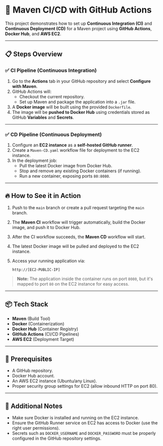 

# 🚀 Maven CI/CD with GitHub Actions

This project demonstrates how to set up **Continuous Integration (CI)** and **Continuous Deployment (CD)** for a Maven project using **GitHub Actions**, **Docker Hub**, and **AWS EC2**.

---

## 📋 Steps Overview

### ✅ CI Pipeline (Continuous Integration)

1. Go to the **Actions** tab in your GitHub repository and select **Configure with Maven**.
2. GitHub Actions will:
   - Checkout the current repository.
   - Set up Maven and package the application into a `.jar` file.
3. A **Docker image** will be built using the provided `Dockerfile`.
4. The image will be **pushed to Docker Hub** using credentials stored as GitHub **Variables** and **Secrets**.

---

### ✅ CD Pipeline (Continuous Deployment)

1. Configure an **EC2 instance** as a **self-hosted GitHub runner**.
2. Create a `Maven-CD.yaml` workflow file for deployment to the EC2 instance.
3. In the deployment job:
   - Pull the latest Docker image from Docker Hub.
   - Stop and remove any existing Docker containers (if running).
   - Run a new container, exposing ports `80:8080`.

---

## 🔥 How to See it in Action

1. Push to the `main` branch or create a pull request targeting the `main` branch.
2. The **Maven CI** workflow will trigger automatically, build the Docker image, and push it to Docker Hub.
3. After the CI workflow succeeds, the **Maven CD** workflow will start.
4. The latest Docker image will be pulled and deployed to the EC2 instance.
5. Access your running application via:

   ```
   http://[EC2-PUBLIC-IP]
   ```

> **Note:** The application inside the container runs on port `8080`, but it's mapped to port `80` on the EC2 instance for easy access.

---

## 📦 Tech Stack

- **Maven** (Build Tool)
- **Docker** (Containerization)
- **Docker Hub** (Container Registry)
- **GitHub Actions** (CI/CD Pipelines)
- **AWS EC2** (Deployment Target)

---

## 📜 Prerequisites

- A GitHub repository.
- Docker Hub account.
- An AWS EC2 instance (Ubuntu/any Linux).
- Proper security group settings for EC2 (allow inbound HTTP on port 80).

---

## 📌 Additional Notes

- Make sure Docker is installed and running on the EC2 instance.
- Ensure the GitHub Runner service on EC2 has access to Docker (use the right user permissions).
- Secrets such as `DOCKER_USERNAME` and `DOCKER_PASSWORD` must be properly configured in the GitHub repository settings.
